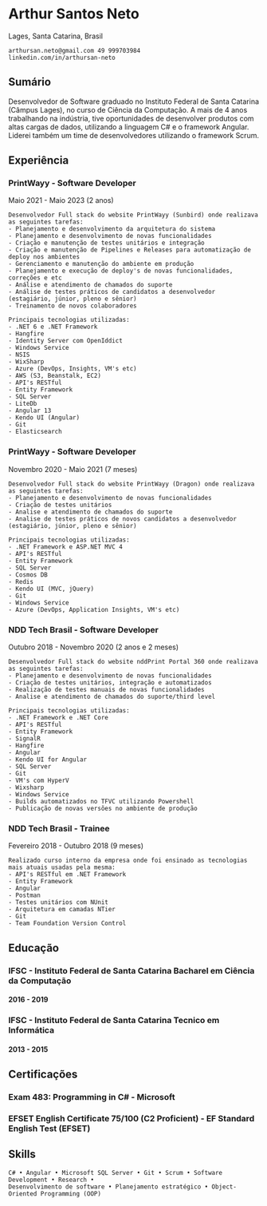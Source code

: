 # Arthur Santos Neto

Lages, Santa Catarina, Brasil

```
arthursan.neto@gmail.com 49 999703984
linkedin.com/in/arthursan-neto
```

## Sumário

Desenvolvedor de Software graduado no Instituto Federal de Santa Catarina (Câmpus Lages), no curso de Ciência da Computação.
A mais de 4 anos trabalhando na indústria, tive oportunidades de desenvolver produtos com altas cargas de dados, utilizando a linguagem C# e o framework Angular.
Liderei também um time de desenvolvedores utilizando o framework Scrum.

## Experiência

### PrintWayy  - Software Developer
Maio 2021  - Maio 2023 (2 anos)

```
Desenvolvedor Full stack do website PrintWayy (Sunbird) onde realizava as seguintes tarefas:
- Planejamento e desenvolvimento da arquitetura do sistema
- Planejamento e desenvolvimento de novas funcionalidades
- Criação e manutenção de testes unitários e integração
- Criação e manutenção de Pipelines e Releases para automatização de deploy nos ambientes
- Gerenciamento e manutenção do ambiente em produção
- Planejamento e execução de deploy's de novas funcionalidades, correções e etc
- Análise e atendimento de chamados do suporte
- Análise de testes práticos de candidatos a desenvolvedor (estagiário, júnior, pleno e sênior)
- Treinamento de novos colaboradores

Principais tecnologias utilizadas:
- .NET 6 e .NET Framework
- Hangfire
- Identity Server com OpenIddict
- Windows Service
- NSIS
- WixSharp
- Azure (DevOps, Insights, VM's etc)
- AWS (S3, Beanstalk, EC2)
- API's RESTful
- Entity Framework
- SQL Server
- LiteDb
- Angular 13
- Kendo UI (Angular)
- Git
- Elasticsearch
```

### PrintWayy - Software Developer
Novembro 2020  - Maio 2021 (7 meses)

```
Desenvolvedor Full stack do website PrintWayy (Dragon) onde realizava as seguintes tarefas:
- Planejamento e desenvolvimento de novas funcionalidades
- Criação de testes unitários
- Analise e atendimento de chamados do suporte
- Analise de testes práticos de novos candidatos a desenvolvedor (estagiário, júnior, pleno e sênior)

Principais tecnologias utilizadas:
- .NET Framework e ASP.NET MVC 4
- API's RESTful
- Entity Framework
- SQL Server
- Cosmos DB
- Redis
- Kendo UI (MVC, jQuery)
- Git
- Windows Service
- Azure (DevOps, Application Insights, VM's etc)
```

### NDD Tech Brasil  - Software Developer
Outubro 2018  - Novembro 2020 (2 anos e 2 meses)

```
Desenvolvedor Full stack do website nddPrint Portal 360 onde realizava as seguintes tarefas:
- Planejamento e desenvolvimento de novas funcionalidades
- Criação de testes unitários, integração e automatizados
- Realização de testes manuais de novas funcionalidades
- Analise e atendimento de chamados do suporte/third level

Principais tecnologias utilizadas:
- .NET Framework e .NET Core
- API's RESTful
- Entity Framework
- SignalR
- Hangfire
- Angular
- Kendo UI for Angular
- SQL Server
- Git
- VM's com HyperV
- Wixsharp
- Windows Service
- Builds automatizados no TFVC utilizando Powershell
- Publicação de novas versões no ambiente de produção
```

### NDD Tech Brasil  - Trainee
Fevereiro 2018  - Outubro 2018 (9 meses)

```
Realizado curso interno da empresa onde foi ensinado as tecnologias mais atuais usadas pela mesma:
- API's RESTful em .NET Framework
- Entity Framework
- Angular
- Postman
- Testes unitários com NUnit
- Arquitetura em camadas NTier
- Git
- Team Foundation Version Control
```

## Educação
### IFSC - Instituto Federal de Santa Catarina Bacharel em Ciência da Computação
#### 2016 - 2019

### IFSC - Instituto Federal de Santa Catarina Tecnico em Informática
#### 2013 - 2015

## Certificações
### Exam 483: Programming in C# - Microsoft
### EFSET English Certificate 75/100 (C2 Proficient) - EF Standard English Test (EFSET)

## Skills
```
C# • Angular • Microsoft SQL Server • Git • Scrum • Software Development • Research •
Desenvolvimento de software • Planejamento estratégico • Object-Oriented Programming (OOP)
```